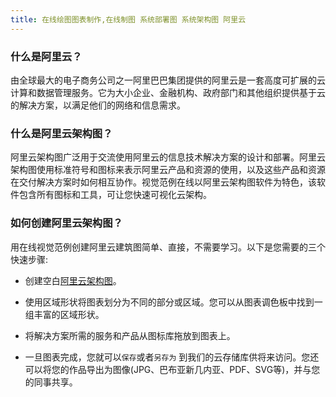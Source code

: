 ```yaml
---
title: 在线绘图图表制作,在线制图 系统部署图 系统架构图 阿里云
---
```



### 什么是阿里云？

由全球最大的电子商务公司之一阿里巴巴集团提供的阿里云是一套高度可扩展的云计算和数据管理服务。它为大小企业、金融机构、政府部门和其他组织提供基于云的解决方案，以满足他们的网络和信息需求。

### 什么是阿里云架构图？

阿里云架构图广泛用于交流使用阿里云的信息技术解决方案的设计和部署。阿里云架构图使用标准符号和图标来表示阿里云产品和资源的使用，以及这些产品和资源在交付解决方案时如何相互协作。视觉范例在线以阿里云架构图软件为特色，该软件包含所有图标和工具，可让您快速可视化云架构。

### 如何创建阿里云架构图？

用在线视觉范例创建阿里云建筑图简单、直接，不需要学习。以下是您需要的三个快速步骤:


- 创建空白[阿里云架构图](https://www.freedgo.com/draw_index.html?libs=aliyun;general;basic;arrows2 "阿里云架构图")。 

- 使用区域形状将图表划分为不同的部分或区域。您可以从图表调色板中找到一组丰富的区域形状。

- 将解决方案所需的服务和产品从图标库拖放到图表上。

- 一旦图表完成，您就可以`保存`或者`另存为` 到我们的云存储库供将来访问。您还可以将您的作品导出为图像(JPG、巴布亚新几内亚、PDF、SVG等)，并与您的同事共享。